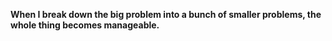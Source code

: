 **When I break down the big problem into a bunch of smaller problems, the whole thing becomes manageable.**